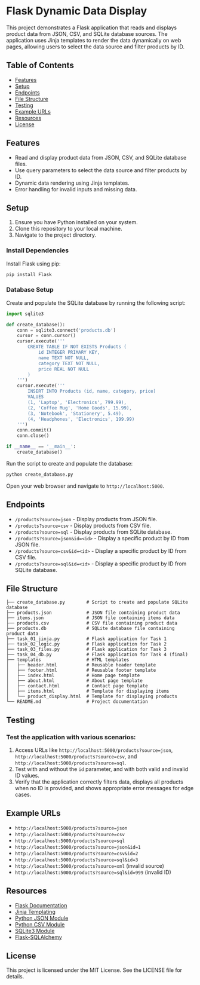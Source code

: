 
# Flask Dynamic Data Display

This project demonstrates a Flask application that reads and displays product data from JSON, CSV, and SQLite database sources. The application uses Jinja templates to render the data dynamically on web pages, allowing users to select the data source and filter products by ID.

## Table of Contents
- [Features](#features)
- [Setup](#setup)
- [Endpoints](#endpoints)
- [File Structure](#file-structure)
- [Testing](#testing)
- [Example URLs](#example-urls)
- [Resources](#resources)
- [License](#license)

## Features
- Read and display product data from JSON, CSV, and SQLite database files.
- Use query parameters to select the data source and filter products by ID.
- Dynamic data rendering using Jinja templates.
- Error handling for invalid inputs and missing data.

## Setup
1. Ensure you have Python installed on your system.
2. Clone this repository to your local machine.
3. Navigate to the project directory.

### Install Dependencies
Install Flask using pip:
```sh
pip install Flask
```

### Database Setup
Create and populate the SQLite database by running the following script:
```python
import sqlite3

def create_database():
    conn = sqlite3.connect('products.db')
    cursor = conn.cursor()
    cursor.execute('''
        CREATE TABLE IF NOT EXISTS Products (
            id INTEGER PRIMARY KEY,
            name TEXT NOT NULL,
            category TEXT NOT NULL,
            price REAL NOT NULL
        )
    ''')
    cursor.execute('''
        INSERT INTO Products (id, name, category, price)
        VALUES
        (1, 'Laptop', 'Electronics', 799.99),
        (2, 'Coffee Mug', 'Home Goods', 15.99),
        (3, 'Notebook', 'Stationery', 5.49),
        (4, 'Headphones', 'Electronics', 199.99)
    ''')
    conn.commit()
    conn.close()

if __name__ == '__main__':
    create_database()
```

Run the script to create and populate the database:
```sh
python create_database.py
```

Open your web browser and navigate to `http://localhost:5000`.

## Endpoints
- `/products?source=json` - Display products from JSON file.
- `/products?source=csv` - Display products from CSV file.
- `/products?source=sql` - Display products from SQLite database.
- `/products?source=json&id=<id>` - Display a specific product by ID from JSON file.
- `/products?source=csv&id=<id>` - Display a specific product by ID from CSV file.
- `/products?source=sql&id=<id>` - Display a specific product by ID from SQLite database.

## File Structure
```
├── create_database.py        # Script to create and populate SQLite database
├── products.json             # JSON file containing product data
├── items.json                # JSON file containing items data
├── products.csv              # CSV file containing product data
├── products.db               # SQLite database file containing product data
├── task_01_jinja.py		  # Flask application for Task 1
├── task_02_logic.py          # Flask application for Task 2
├── task_03_files.py          # Flask application for Task 3
├── task_04_db.py             # Flask application for Task 4 (final)
├── templates                 # HTML templates
│   ├── header.html           # Reusable header template
│   ├── footer.html           # Reusable footer template
│   ├── index.html            # Home page template
│   ├── about.html            # About page template
│   ├── contact.html          # Contact page template
│   ├── items.html            # Template for displaying items
│   └── product_display.html  # Template for displaying products
└── README.md                 # Project documentation
```

## Testing
### Test the application with various scenarios:
1. Access URLs like `http://localhost:5000/products?source=json`, `http://localhost:5000/products?source=csv`, and `http://localhost:5000/products?source=sql`.
2. Test with and without the `id` parameter, and with both valid and invalid ID values.
3. Verify that the application correctly filters data, displays all products when no ID is provided, and shows appropriate error messages for edge cases.

## Example URLs
- `http://localhost:5000/products?source=json`
- `http://localhost:5000/products?source=csv`
- `http://localhost:5000/products?source=sql`
- `http://localhost:5000/products?source=json&id=1`
- `http://localhost:5000/products?source=csv&id=2`
- `http://localhost:5000/products?source=sql&id=3`
- `http://localhost:5000/products?source=xml` (invalid source)
- `http://localhost:5000/products?source=sql&id=999` (invalid ID)

## Resources
- [Flask Documentation](https://flask.palletsprojects.com/)
- [Jinja Templating](https://jinja.palletsprojects.com/)
- [Python JSON Module](https://docs.python.org/3/library/json.html)
- [Python CSV Module](https://docs.python.org/3/library/csv.html)
- [SQLite3 Module](https://docs.python.org/3/library/sqlite3.html)
- [Flask-SQLAlchemy](https://flask-sqlalchemy.palletsprojects.com/)

## License
This project is licensed under the MIT License. See the LICENSE file for details.
